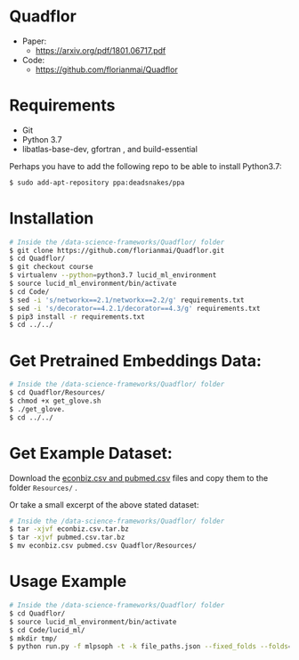 # Quadflor

- Paper: 
  - https://arxiv.org/pdf/1801.06717.pdf
- Code: 
  - https://github.com/florianmai/Quadflor



# Requirements
- Git
- Python 3.7
- libatlas-base-dev, gfortran , and build-essential

Perhaps you have to add the following repo to be able to install Python3.7:
```bash
$ sudo add-apt-repository ppa:deadsnakes/ppa
```



# Installation
```bash
# Inside the /data-science-frameworks/Quadflor/ folder
$ git clone https://github.com/florianmai/Quadflor.git
$ cd Quadflor/
$ git checkout course
$ virtualenv --python=python3.7 lucid_ml_environment
$ source lucid_ml_environment/bin/activate
$ cd Code/
$ sed -i 's/networkx==2.1/networkx==2.2/g' requirements.txt
$ sed -i 's/decorator==4.2.1/decorator==4.3/g' requirements.txt
$ pip3 install -r requirements.txt
$ cd ../../
```



# Get Pretrained Embeddings Data:
```bash
# Inside the /data-science-frameworks/Quadflor/ folder
$ cd Quadflor/Resources/
$ chmod +x get_glove.sh
$ ./get_glove.
$ cd ../../
```



# Get Example Dataset: 
Download the [econbiz.csv and pubmed.csv](https://www.kaggle.com/hsrobo/titlebased-semantic-subject-indexing) files and copy them to the folder `Resources/` .

Or take a small excerpt of the above stated dataset: 
```bash
# Inside the /data-science-frameworks/Quadflor/ folder
$ tar -xjvf econbiz.csv.tar.bz
$ tar -xjvf pubmed.csv.tar.bz
$ mv econbiz.csv pubmed.csv Quadflor/Resources/
```



# Usage Example
```bash
# Inside the /data-science-frameworks/Quadflor/ folder
$ cd Quadflor/
$ source lucid_ml_environment/bin/activate
$ cd Code/lucid_ml/
$ mkdir tmp/
$ python run.py -f mlpsoph -t -k file_paths.json --fixed_folds --folds=1 -v --batch_size=2000 -e 2 --val-size=0.2 --patience=10 --tf-model-path=tmp --max_features=25000 --num_steps_before_validation=2000 --learning_rate=0.001 --dropout=0.5 --memory=0.3 -C ../../Experiments/final_mlp_experiments.cfg -o final_mlp.csv --embedding_size=0 --ngram_limit=2 --optimize_threshold 
```

